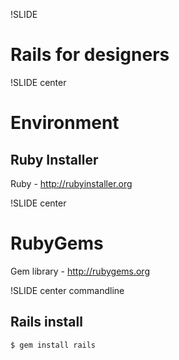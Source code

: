!SLIDE 
# Rails for designers #

!SLIDE center
# Environment #
## Ruby Installer ##
Ruby - http://rubyinstaller.org

!SLIDE center
# RubyGems #
Gem library - http://rubygems.org

!SLIDE center commandline

## Rails install ##
    $ gem install rails
